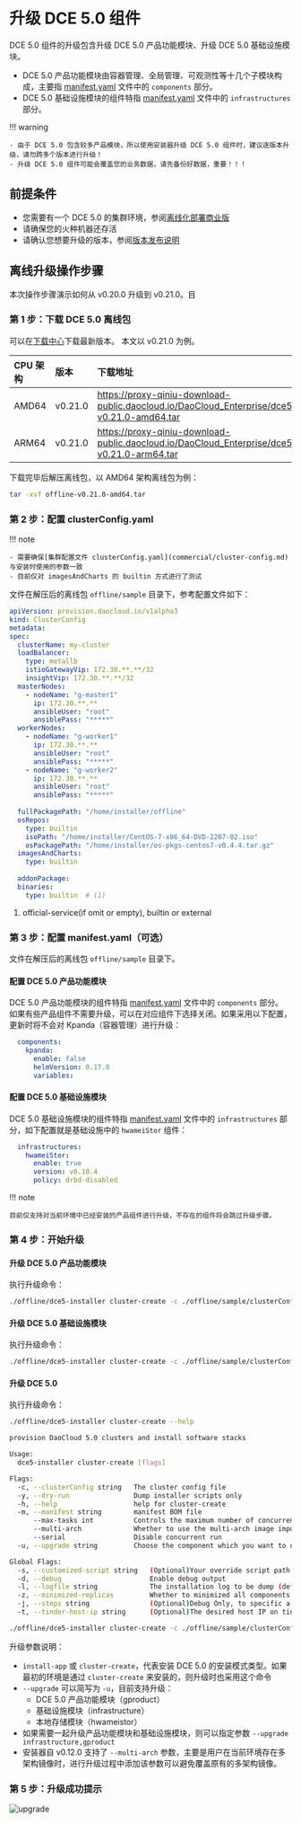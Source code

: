 # 升级 DCE 5.0 组件

DCE 5.0 组件的升级包含升级 DCE 5.0 产品功能模块、升级 DCE 5.0 基础设施模块。

- DCE 5.0 产品功能模块由容器管理、全局管理、可观测性等十几个子模块构成，主要指
  [manifest.yaml](commercial/manifest.md) 文件中的 `components` 部分。
- DCE 5.0 基础设施模块的组件特指 [manifest.yaml](commercial/manifest.md) 文件中的 `infrastructures` 部分。

!!! warning

    - 由于 DCE 5.0 包含较多产品模块，所以使用安装器升级 DCE 5.0 组件时，建议逐版本升级，请勿跨多个版本进行升级！
    - 升级 DCE 5.0 组件可能会覆盖您的业务数据，请先备份好数据，重要！！！

## 前提条件

- 您需要有一个 DCE 5.0 的集群环境，参阅[离线化部署商业版](commercial/start-install.md)
- 请确保您的火种机器还存活
- 请确认您想要升级的版本，参阅[版本发布说明](release-notes.md)

## 离线升级操作步骤

本次操作步骤演示如何从 v0.20.0 升级到 v0.21.0。目

### 第 1 步：下载 DCE 5.0 离线包

可以在[下载中心](../download/index.md)下载最新版本。
本文以 v0.21.0 为例。

| CPU 架构 | 版本   | 下载地址 |
| :------- | :---- | :----- |
| AMD64    | v0.21.0 | https://proxy-qiniu-download-public.daocloud.io/DaoCloud_Enterprise/dce5/offline-v0.21.0-amd64.tar |
| ARM64    | v0.21.0 | https://proxy-qiniu-download-public.daocloud.io/DaoCloud_Enterprise/dce5/offline-v0.21.0-arm64.tar |

下载完毕后解压离线包，以 AMD64 架构离线包为例：

```bash
tar -xvf offline-v0.21.0-amd64.tar
```

### 第 2 步：配置 clusterConfig.yaml

!!! note

    - 需要确保[集群配置文件 clusterConfig.yaml](commercial/cluster-config.md) 与安装时使用的参数一致
    - 目前仅对 imagesAndCharts 的 builtin 方式进行了测试

文件在解压后的离线包 `offline/sample` 目录下，参考配置文件如下：

```yaml title="clusterConfig.yaml"
apiVersion: provision.daocloud.io/v1alpha3
kind: ClusterConfig
metadata:
spec:
  clusterName: my-cluster
  loadBalancer:
    type: metallb 
    istioGatewayVip: 172.30.**.**/32 
    insightVip: 172.30.**.**/32      
  masterNodes:
    - nodeName: "g-master1" 
      ip: 172.30.**.**
      ansibleUser: "root"
      ansiblePass: "*****"
  workerNodes:
    - nodeName: "g-worker1"
      ip: 172.30.**.**
      ansibleUser: "root"
      ansiblePass: "*****"
    - nodeName: "g-worker2"
      ip: 172.30.**.**
      ansibleUser: "root"
      ansiblePass: "*****"
 
  fullPackagePath: "/home/installer/offline"
  osRepos:
    type: builtin
    isoPath: "/home/installer/CentOS-7-x86_64-DVD-2207-02.iso"
    osPackagePath: "/home/installer/os-pkgs-centos7-v0.4.4.tar.gz"
  imagesAndCharts:
    type: builtin
 
  addonPackage:
  binaries:
    type: builtin  # (1)
```

1. official-service(if omit or empty), builtin or external

### 第 3 步：配置 manifest.yaml（可选）

文件在解压后的离线包 `offline/sample` 目录下。

#### 配置 DCE 5.0 产品功能模块

DCE 5.0 产品功能模块的组件特指 [manifest.yaml](commercial/manifest.md) 文件中的 `components` 部分。
如果有些产品组件不需要升级，可以在对应组件下选择关闭。如果采用以下配置，更新时将不会对 Kpanda（容器管理）进行升级：

```yaml title="manifest.yaml"
  components:
    kpanda:
      enable: false
      helmVersion: 0.17.0
      variables:
```

#### 配置 DCE 5.0 基础设施模块

DCE 5.0 基础设施模块的组件特指 [manifest.yaml](commercial/manifest.md) 文件中的 `infrastructures` 部分，如下配置就是基础设施中的 `hwameiStor` 组件：

```yaml title="manifest.yaml"
  infrastructures:
    hwameiStor:
      enable: true
      version: v0.10.4
      policy: drbd-disabled
```

!!! note

    目前仅支持对当前环境中已经安装的产品组件进行升级，不存在的组件将会跳过升级步骤。

### 第 4 步：开始升级

#### 升级 DCE 5.0 产品功能模块

执行升级命令：

```bash
./offline/dce5-installer cluster-create -c ./offline/sample/clusterConfig.yaml -m ./offline/sample/manifest.yaml --upgrade gproduct
```

#### 升级 DCE 5.0 基础设施模块

执行升级命令：

```bash
./offline/dce5-installer cluster-create -c ./offline/sample/clusterConfig.yaml -m ./offline/sample/manifest.yaml --upgrade infrastructure
```

#### 升级 DCE 5.0

执行升级命令：

```bash
./offline/dce5-installer cluster-create --help

provision DaoCloud 5.0 clusters and install software stacks

Usage:
  dce5-installer cluster-create [flags]

Flags:
  -c, --clusterConfig string   The cluster config file
  -y, --dry-run                Dump installer scripts only
  -h, --help                   help for cluster-create
  -m, --manifest string        manifest BOM file
      --max-tasks int          Controls the maximum number of concurrent tasks. Must be positive number. (default 4)
      --multi-arch             Whether to use the multi-arch image import mode.
      --serial                 Disable concurrent run
  -u, --upgrade string         Choose the component which you want to upgrade, for example  tinder,cluster,infrastructure,hwameistor,middleware,gproduct,addon .

Global Flags:
  -s, --customized-script string   (Optional)Your override script path
  -d, --debug                      Enable debug output
  -l, --logfile string             The installation log to be dump (default "/var/log/dce5.log")
  -z, --minimized-replicas         Whether to minimized all components replicas as small as possible.
  -j, --steps string               (Optional)Debug Only, to specific a range of steps to be executed(format, 2+;  1,2,4; 3 ) (default "1+")
  -t, --tinder-host-ip string      (Optional)The desired host IP on tinder node if it is not on default route.

./offline/dce5-installer cluster-create -c ./offline/sample/clusterConfig.yaml -m ./offline/sample/manifest.yaml --upgrade infrastructure,gproduct
```

升级参数说明：

- `install-app` 或 `cluster-create`，代表安装 DCE 5.0 的安装模式类型。如果最初的环境是通过 `cluster-create` 来安装的，则升级时也采用这个命令
- `--upgrade` 可以简写为 `-u`，目前支持升级：
    - DCE 5.0 产品功能模块（gproduct）
    - 基础设施模块（infrastructure）
    - 本地存储模块（hwameistor）
- 如果需要一起升级产品功能模块和基础设施模块，则可以指定参数 `--upgrade infrastructure,gproduct`
- 安装器自 v0.12.0 支持了 `--multi-arch` 参数，主要是用户在当前环境存在多架构镜像时，进行升级过程中添加该参数可以避免覆盖原有的多架构镜像。

### 第 5 步：升级成功提示

![upgrade](https://docs.daocloud.io/daocloud-docs-images/docs/install/images/upgrade.png)
